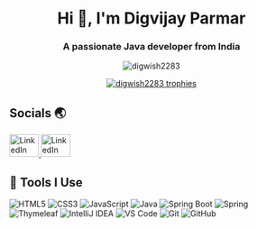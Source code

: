 <h1 align="center">Hi 👋, I'm Digvijay Parmar</h1>
<h3 align="center">A passionate Java developer from India</h3>

<p align="center">
  <img src="https://komarev.com/ghpvc/?username=digwish2283&label=Profile%20views&color=0e75b6&style=flat" alt="digwish2283" />
</p>

<p align="center">
  <a href="https://github.com/ryo-ma/github-profile-trophy">
    <img src="https://github-profile-trophy.vercel.app/?username=digwish2283" alt="digwish2283 trophies" />
  </a>
</p>

<h2 align="left">Socials 🌏</h2>

<div align="left">
  <a href="https://linkedin.com/in/digvijay-parmar-392873244" target="_blank">
    <img src="https://raw.githubusercontent.com/maurodesouza/profile-readme-generator/master/src/assets/icons/social/linkedin/default.svg" width="52" height="40" alt="LinkedIn logo" />
  </a>
  <a href="[https://linkedin.com/in/digvijay-parmar-392873244](https://www.instagram.com/digs_jpeg?igsh=MWM4ZTN5enE1b2ZyYQ==)" target="_blank">
    <img src="https://raw.githubusercontent.com/maurodesouza/profile-readme-generator/master/src/assets/icons/social/instagram/default.svg" width="52" height="40" alt="LinkedIn logo" />
  </a>
</div>

<h2 align="left">🚀 Tools I Use</h2>

<div align="left">
  <img src="https://img.shields.io/badge/HTML5-E34F26?style=for-the-badge&logo=html5&logoColor=white" alt="HTML5" />
  <img src="https://img.shields.io/badge/CSS3-1572B6?style=for-the-badge&logo=css3&logoColor=white" alt="CSS3" />
  <img src="https://img.shields.io/badge/JavaScript-F7DF1E?style=for-the-badge&logo=javascript&logoColor=black" alt="JavaScript" />
  <img src="https://img.shields.io/badge/Java-007396?style=for-the-badge&logo=java&logoColor=white" alt="Java" />
  <img src="https://img.shields.io/badge/Spring%20Boot-6DB33F?style=for-the-badge&logo=spring-boot&logoColor=white" alt="Spring Boot" />
  <img src="https://img.shields.io/badge/Spring-6DB33F?style=for-the-badge&logo=spring&logoColor=white" alt="Spring" />
  <img src="https://img.shields.io/badge/Thymeleaf-005F0F?style=for-the-badge&logo=thymeleaf&logoColor=white" alt="Thymeleaf" />
  <img src="https://img.shields.io/badge/IntelliJ%20IDEA-000000?style=for-the-badge&logo=intellij-idea&logoColor=white" alt="IntelliJ IDEA" />
  <img src="https://img.shields.io/badge/VS%20Code-007ACC?style=for-the-badge&logo=visual-studio-code&logoColor=white" alt="VS Code" />
  <img src="https://img.shields.io/badge/Git-F05032?style=for-the-badge&logo=git&logoColor=white" alt="Git" />
  <img src="https://img.shields.io/badge/GitHub-181717?style=for-the-badge&logo=github&logoColor=white" alt="GitHub" />
</div>

